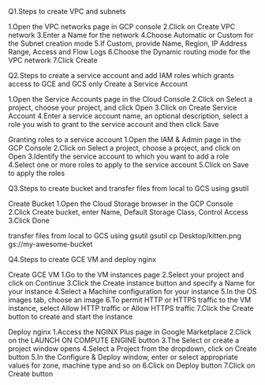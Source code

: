 Q1.Steps to create VPC and subnets

1.Open the VPC networks page in GCP console
2.Click on Create VPC network
3.Enter a Name for the network
4.Choose Automatic or Custom for the Subnet creation mode
5.If Custom, provide Name, Region, IP Address Range, Access and Flow Logs
6.Choose the Dynamic routing mode for the VPC network
7.Click Create

Q2.Steps to create a service account and add IAM roles which grants access to GCE and GCS only
Create a Service Account

1.Open the Service Accounts page in the Cloud Console
2.Click on Select a project, choose your project, and click Open
3.Click on Create Service Account
4.Enter a service account name, an optional description, select a role you wish to grant to the service account and then click Save

Granting roles to a service account
1.Open the IAM & Admin page in the GCP Console
2.Click on Select a project, choose a project, and click on Open
3.Identify the service account to which you want to add a role
4.Select one or more roles to apply to the service account
5.Click on Save to apply the roles

Q3.Steps to create bucket and transfer files from local to GCS using gsutil

Create Bucket
1.Open the Cloud Storage browser in the GCP Console
2.Click Create bucket, enter Name, Default Storage Class, Control Access
3.Click Done

transfer files from local to GCS using gsutil
gsutil cp Desktop/kitten.png gs://my-awesome-bucket

Q4.Steps to create GCE VM and deploy nginx

Create GCE VM
1.Go to the VM instances page
2.Select your project and click on Continue
3.Click the Create instance button and specify a Name for your instance
4.Select a Machine configuration for your instance
5.In the OS images tab, choose an image
6.To permit HTTP or HTTPS traffic to the VM instance, select Allow HTTP traffic or Allow HTTPS traffic
7.Click the Create button to create and start the instance

Deploy nginx
1.Access the NGINX Plus page in Google Marketplace
2.Click on the LAUNCH ON COMPUTE ENGINE button
3.The Select or create a project window opens
4.Select a Project from the dropdown, click on Create button
5.In the Configure & Deploy window, enter or select appropriate values for zone, machine type and so on
6.Click on Deploy button
7.Click on Create button
